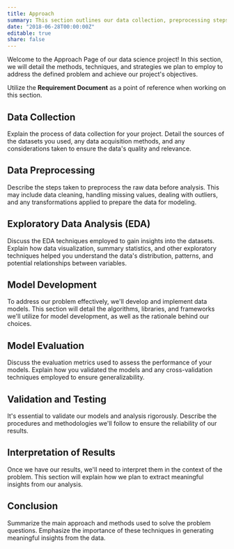 ```yaml
---
title: Approach
summary: This section outlines our data collection, preprocessing steps, exploratory data analysis, feature engineering techniques, machine learning models, and evaluation methods used to address the problem questions, culminating in meaningful insights and results.
date: "2018-06-28T00:00:00Z"
editable: true
share: false
---
```


Welcome to the Approach Page of our data science project! In this section, we will detail the methods, techniques, and strategies we plan to employ to address the defined problem and achieve our project's objectives. 

Utilize the **Requirement Document** as a point of reference when working on this section.



## Data Collection

Explain the process of data collection for your project. Detail the sources of the datasets you used, any data acquisition methods, and any considerations taken to ensure the data's quality and relevance.

## Data Preprocessing

Describe the steps taken to preprocess the raw data before analysis. This may include data cleaning, handling missing values, dealing with outliers, and any transformations applied to prepare the data for modeling.

## Exploratory Data Analysis (EDA)

Discuss the EDA techniques employed to gain insights into the datasets. Explain how data visualization, summary statistics, and other exploratory techniques helped you understand the data's distribution, patterns, and potential relationships between variables.

## Model Development

To address our problem effectively, we'll develop and implement data models. This section will detail the algorithms, libraries, and frameworks we'll utilize for model development, as well as the rationale behind our choices.

## Model Evaluation

Discuss the evaluation metrics used to assess the performance of your models. Explain how you validated the models and any cross-validation techniques employed to ensure generalizability.

## Validation and Testing

It's essential to validate our models and analysis rigorously. Describe the procedures and methodologies we'll follow to ensure the reliability of our results.

## Interpretation of Results

Once we have our results, we'll need to interpret them in the context of the problem. This section will explain how we plan to extract meaningful insights from our analysis.

## Conclusion

Summarize the main approach and methods used to solve the problem questions. Emphasize the importance of these techniques in generating meaningful insights from the data.
